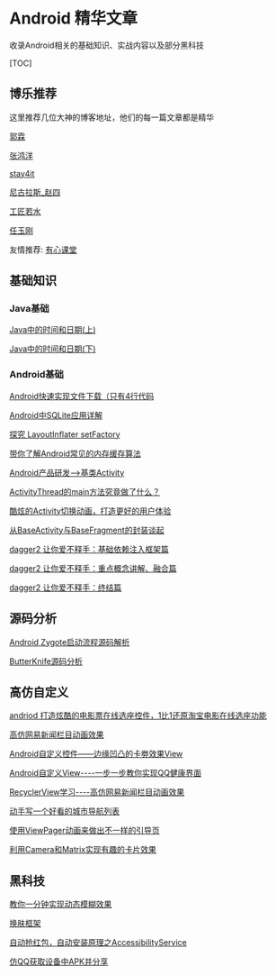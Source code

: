 # Android 精华文章

收录Android相关的基础知识、实战内容以及部分黑科技

[TOC]

## 博乐推荐

这里推荐几位大神的博客地址，他们的每一篇文章都是精华


[郭霖](http://blog.csdn.net/guolin_blog)

[张鸿洋](http://blog.csdn.net/lmj623565791)

[stay4it](http://www.jianshu.com/users/6e4c6553a7f9/latest_articles)

[尼古拉斯_赵四](http://www.wjdiankong.cn/category/android%E6%8A%80%E6%9C%AF%E7%AF%87/)

[工匠若水](http://blog.csdn.net/yanbober)

[任玉刚](http://blog.csdn.net/singwhatiwanna)

友情推荐: [有心课堂](http://stay4it.com/)

## 基础知识

### Java基础

[Java中的时间和日期(上)](http://blog.csdn.net/wl9739/article/details/51839502)

[Java中的时间和日期(下)](http://blog.csdn.net/wl9739/article/details/51882913)

### Android基础

[Android快速实现文件下载（只有4行代码](http://www.jianshu.com/p/46fd1c253701)

[Android中SQLite应用详解](http://blog.csdn.net/liuhe688/article/details/6715983)

[探究 LayoutInflater setFactory](http://blog.csdn.net/lmj623565791/article/details/51503977)

[带你了解Android常见的内存缓存算法](http://blog.csdn.net/gdutxiaoxu/article/details/51914000)

[Android产品研发-->基类Activity](http://blog.csdn.net/qq_23547831/article/details/51546974)

[ActivityThread的main方法究竟做了什么？](http://www.jianshu.com/p/0efc71f349c8)

[酷炫的Activity切换动画，打造更好的用户体验](http://blog.csdn.net/huachao1001/article/details/51659963)

[从BaseActivity与BaseFragment的封装谈起](http://blog.csdn.net/tyk0910/article/details/51355026)

[dagger2 让你爱不释手：基础依赖注入框架篇](http://android.jobbole.com/82694/)

[dagger2 让你爱不释手：重点概念讲解、融合篇](http://android.jobbole.com/82704/)

[dagger2 让你爱不释手：终结篇](http://android.jobbole.com/82705/)

## 源码分析

[Android Zygote启动流程源码解析](http://blog.csdn.net/qq_17250009/article/details/52061171)

[ButterKnife源码分析](http://www.jianshu.com/p/0f3f4f7ca505)

## 高仿自定义

[andriod 打造炫酷的电影票在线选座控件，1比1还原淘宝电影在线选座功能](http://blog.csdn.net/qifengdeqingchen/article/details/518681260)

[高仿网易新闻栏目动画效果](http://blog.csdn.net/tyk0910/article/details/51460808)

[Android自定义控件——边缘凹凸的卡劵效果View](http://blog.csdn.net/yissan/article/details/51429281)

[Android自定义View----一步一步教你实现QQ健康界面](http://blog.csdn.net/tyk0910/article/details/51594479)

[RecyclerView学习----高仿网易新闻栏目动画效果](http://blog.csdn.net/tyk0910/article/details/51460808)

[动手写一个好看的城市导航列表](http://blog.csdn.net/tyk0910/article/details/52066891)

[使用ViewPager动画来做出不一样的引导页](http://blog.csdn.net/wei_smile/article/details/51167220)

[利用Camera和Matrix实现有趣的卡片效果](http://blog.csdn.net/zhangke3016/article/details/52143339)

## 黑科技

[教你一分钟实现动态模糊效果](http://blog.csdn.net/wl9739/article/details/51955598)

[换肤框架](http://blog.csdn.net/qq_22706515/article/details/51980573)

[自动抢红包，自动安装原理之AccessibilityService](http://www.jianshu.com/p/65afab3d1e2a)

[仿QQ获取设备中APK并分享](http://blog.csdn.net/lfdfhl/article/details/51286284)

